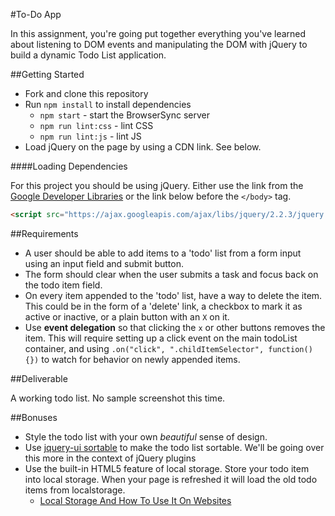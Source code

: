 #To-Do App

In this assignment, you're going put together everything you've learned about listening to DOM events and manipulating the DOM with jQuery to build a dynamic Todo List application.

##Getting Started

* Fork and clone this repository
* Run `npm install` to install dependencies
  * `npm start` - start the BrowserSync server
  * `npm run lint:css` - lint CSS
  * `npm run lint:js` - lint JS
* Load jQuery on the page by using a CDN link. See below.

####Loading Dependencies

For this project you should be using jQuery. Either use the link from the [Google Developer Libraries](https://developers.google.com/speed/libraries/#jquery) or the link below before the `</body>` tag.

```html
<script src="https://ajax.googleapis.com/ajax/libs/jquery/2.2.3/jquery.min.js"></script>
```

##Requirements

* A user should be able to add items to a 'todo' list from a form input using an input field and submit button.
* The form should clear when the user submits a task and focus back on the todo item field.
* On every item appended to the 'todo' list, have a way to delete the item. This could be in the form of a 'delete' link, a checkbox to mark it as active or inactive, or a plain button with an `X` on it.
* Use **event delegation** so that clicking the `x` or other buttons removes the item. This will require setting up a click event on the main todoList container, and using `.on("click", ".childItemSelector", function() {})` to watch for behavior on newly appended items.

##Deliverable

A working todo list. No sample screenshot this time.

##Bonuses

* Style the todo list with your own *beautiful* sense of design.
* Use [jquery-ui sortable](https://jqueryui.com/sortable/) to make the todo list sortable. We'll be going over this more in the context of jQuery plugins
* Use the built-in HTML5 feature of local storage. Store your todo item into local storage. When your page is refreshed it will load the old todo items from localstorage.
  * [Local Storage And How To Use It On Websites](http://www.smashingmagazine.com/2010/10/11/local-storage-and-how-to-use-it/)
